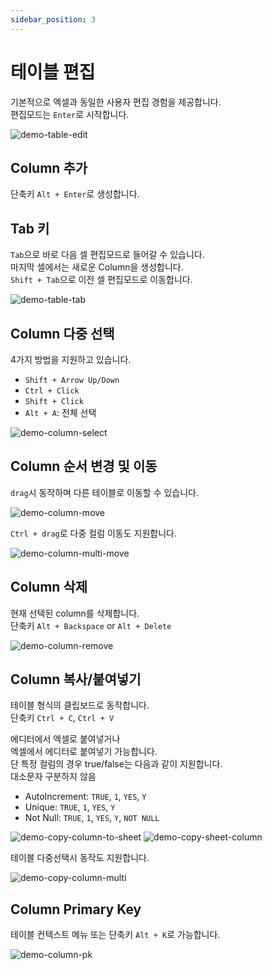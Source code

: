 ```yaml
---
sidebar_position: 3
---
```


# 테이블 편집

기본적으로 엑셀과 동일한 사용자 편집 경험을 제공합니다.  
편집모드는 `Enter`로 시작합니다.

![demo-table-edit](/img/demo-table-edit.webp)

## Column 추가

단축키 `Alt + Enter`로 생성합니다.

## Tab 키

`Tab`으로 바로 다음 셀 편집모드로 들어갈 수 있습니다.  
마지막 셀에서는 새로운 Column을 생성합니다.  
`Shift + Tab`으로 이전 셀 편집모드로 이동합니다.

![demo-table-tab](/img/demo-table-tab.webp)

## Column 다중 선택

4가지 방법을 지원하고 있습니다.

- `Shift + Arrow Up/Down`
- `Ctrl + Click`
- `Shift + Click`
- `Alt + A`: 전체 선택

![demo-column-select](/img/demo-column-select.webp)

## Column 순서 변경 및 이동

`drag`시 동작하며 다른 테이블로 이동할 수 있습니다.

![demo-column-move](/img/demo-column-move.webp)

`Ctrl + drag`로 다중 컬럼 이동도 지원합니다.

![demo-column-multi-move](/img/demo-column-multi-move.webp)

## Column 삭제

현재 선택된 column를 삭제합니다.  
단축키 `Alt + Backspace` or `Alt + Delete`

![demo-column-remove](/img/demo-column-remove.webp)

## Column 복사/붙여넣기

테이블 형식의 클립보드로 동작합니다.  
단축키 `Ctrl + C`, `Ctrl + V`

에디터에서 엑셀로 붙여넣거나  
엑셀에서 에디터로 붙여넣기 가능합니다.  
단 특정 컬럼의 경우 true/false는 다음과 같이 지원합니다.  
대소문자 구분하지 않음

- AutoIncrement: `TRUE`, `1`, `YES`, `Y`
- Unique: `TRUE`, `1`, `YES`, `Y`
- Not Null: `TRUE`, `1`, `YES`, `Y`, `NOT NULL`

![demo-copy-column-to-sheet](/img/demo-copy-column-to-sheet.webp)
![demo-copy-sheet-column](/img/demo-copy-sheet-column.webp)

테이블 다중선택시 동작도 지원합니다.

![demo-copy-column-multi](/img/demo-copy-column-multi.webp)

## Column Primary Key

테이블 컨텍스트 메뉴 또는 단축키 `Alt + K`로 가능합니다.

![demo-column-pk](/img/demo-column-pk.webp)
